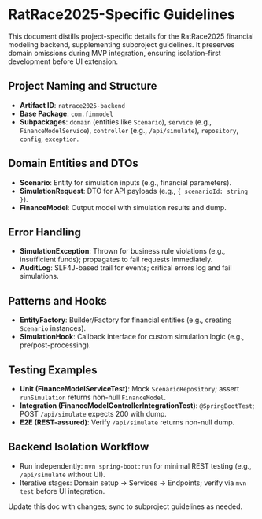 # RatRace2025-Specific Guidelines

This document distills project-specific details for the RatRace2025 financial modeling backend, supplementing subproject guidelines. It preserves domain omissions during MVP integration, ensuring isolation-first development before UI extension.

## Project Naming and Structure
- **Artifact ID**: `ratrace2025-backend`
- **Base Package**: `com.finmodel`
- **Subpackages**: `domain` (entities like `Scenario`), `service` (e.g., `FinanceModelService`), `controller` (e.g., `/api/simulate`), `repository`, `config`, `exception`.

## Domain Entities and DTOs
- **Scenario**: Entity for simulation inputs (e.g., financial parameters).
- **SimulationRequest**: DTO for API payloads (e.g., `{ scenarioId: string }`).
- **FinanceModel**: Output model with simulation results and dump.

## Error Handling
- **SimulationException**: Thrown for business rule violations (e.g., insufficient funds); propagates to fail requests immediately.
- **AuditLog**: SLF4J-based trail for events; critical errors log and fail simulations.

## Patterns and Hooks
- **EntityFactory**: Builder/Factory for financial entities (e.g., creating `Scenario` instances).
- **SimulationHook**: Callback interface for custom simulation logic (e.g., pre/post-processing).

## Testing Examples
- **Unit (FinanceModelServiceTest)**: Mock `ScenarioRepository`; assert `runSimulation` returns non-null `FinanceModel`.
- **Integration (FinanceModelControllerIntegrationTest)**: `@SpringBootTest`; POST `/api/simulate` expects 200 with dump.
- **E2E (REST-assured)**: Verify `/api/simulate` returns non-null dump.

## Backend Isolation Workflow
- Run independently: `mvn spring-boot:run` for minimal REST testing (e.g., `/api/simulate` without UI).
- Iterative stages: Domain setup → Services → Endpoints; verify via `mvn test` before UI integration.

Update this doc with changes; sync to subproject guidelines as needed.